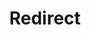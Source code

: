 ﻿---
layout: src/layouts/Redirect.astro
title: Redirect
redirect: https://octopus.com/docs/octopus-rest-api/octopus.server.exe-command-line/service
pubDate:  2023-01-01
navSearch: false
navSitemap: false
navMenu: false
---
